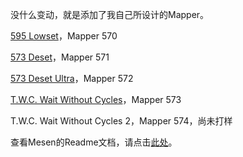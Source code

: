 没什么变动，就是添加了我自己所设计的Mapper。

[595 Lowset](https://oshwhub.com/the-with-commands/595-lowset)，Mapper 570

[573 Deset](https://oshwhub.com/the-with-commands/512-h-v-cart)，Mapper 571

[573 Deset Ultra](https://oshwhub.com/the-with-commands/573-deset)，Mapper 572

[T.W.C. Wait Without Cycles](https://oshwhub.com/the-with-commands/wait-without-cycles)，Mapper 573

T.W.C. Wait Without Cycles 2，Mapper 574，尚未打样

查看Mesen的Readme文档，请点击[此处](https://github.com/SourMesen/Mesen/blob/master/README.md)。
